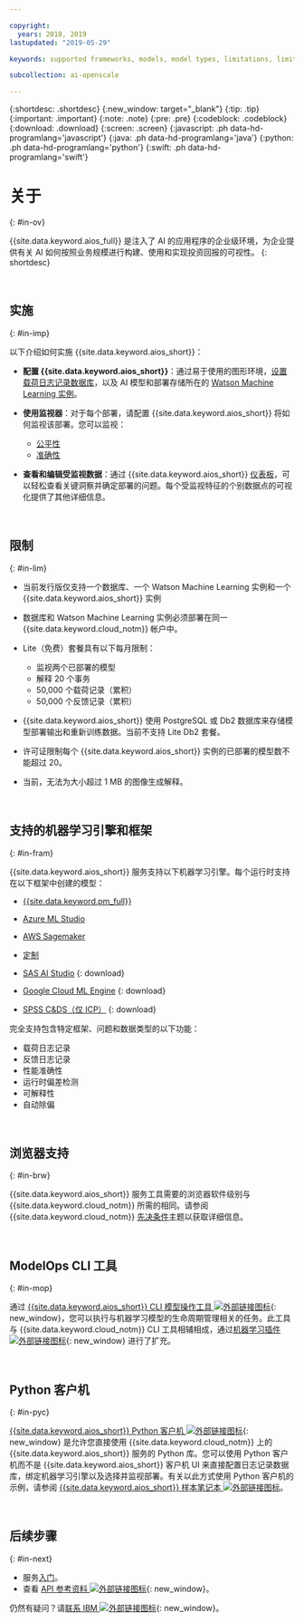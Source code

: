 ```yaml
---

copyright:
  years: 2018, 2019
lastupdated: "2019-05-29"

keywords: supported frameworks, models, model types, limitations, limits

subcollection: ai-openscale

---
```


{:shortdesc: .shortdesc}
{:new_window: target="_blank"}
{:tip: .tip}
{:important: .important}
{:note: .note}
{:pre: .pre}
{:codeblock: .codeblock}
{:download: .download}
{:screen: .screen}
{:javascript: .ph data-hd-programlang='javascript'}
{:java: .ph data-hd-programlang='java'}
{:python: .ph data-hd-programlang='python'}
{:swift: .ph data-hd-programlang='swift'}

# 关于
{: #in-ov}

{{site.data.keyword.aios_full}} 是注入了 AI 的应用程序的企业级环境，为企业提供有关 AI 如何按照业务规模进行构建、使用和实现投资回报的可视性。
{: shortdesc}

<p>&nbsp;</p>

## 实施
{: #in-imp}

以下介绍如何实施 {{site.data.keyword.aios_short}}：

- **配置 {{site.data.keyword.aios_short}}**：通过易于使用的图形环境，[设置载荷日志记录数据库](/docs/services/ai-openscale?topic=ai-openscale-connect-db)，以及 AI 模型和部署存储所在的 [Watson Machine Learning 实例](/docs/services/ai-openscale?topic=ai-openscale-wml-connect)。

- **使用监视器**：对于每个部署，请配置 {{site.data.keyword.aios_short}} 将如何监视该部署。您可以监视：

    - [公平性](/docs/services/ai-openscale?topic=ai-openscale-mf-monitor)
    - [准确性](/docs/services/ai-openscale?topic=ai-openscale-acc-monitor)

- **查看和编辑受监视数据**：通过 {{site.data.keyword.aios_short}} [仪表板](/docs/services/ai-openscale?topic=ai-openscale-io-ov)，可以轻松查看关键洞察并确定部署的问题。每个受监视特征的个别数据点的可视化提供了其他详细信息。

<p>&nbsp;</p>

## 限制

{: #in-lim}

- 当前发行版仅支持一个数据库、一个 Watson Machine Learning 实例和一个 {{site.data.keyword.aios_short}} 实例

- 数据库和 Watson Machine Learning 实例必须部署在同一 {{site.data.keyword.cloud_notm}} 帐户中。

- Lite（免费）套餐具有以下每月限制：

    - 监视两个已部署的模型
    - 解释 20 个事务
    - 50,000 个载荷记录（累积）
    - 50,000 个反馈记录（累积）

- {{site.data.keyword.aios_short}} 使用 PostgreSQL 或 Db2 数据库来存储模型部署输出和重新训练数据。当前不支持 Lite Db2 套餐。

- 许可证限制每个 {{site.data.keyword.aios_short}} 实例的已部署的模型数不能超过 20。

- 当前，无法为大小超过 1 MB 的图像生成解释。

<p>&nbsp;</p>


## 支持的机器学习引擎和框架
{: #in-fram}

{{site.data.keyword.aios_short}} 服务支持以下机器学习引擎。每个运行时支持在以下框架中创建的模型：

- [{{site.data.keyword.pm_full}}](/docs/services/ai-openscale?topic=ai-openscale-frmwrks-wml#frmwrks-wml) 
- [Azure ML Studio](/docs/services/ai-openscale?topic=ai-openscale-frmwrks-azure#frmwrks-azure)
- [AWS Sagemaker](/docs/services/ai-openscale?topic=ai-openscale-frmwrks-aws-sage#frmwrks-aws-sage)
- [定制](/docs/services/ai-openscale?topic=ai-openscale-frmwrks-custom#frmwrks-custom)


- [SAS AI Studio](/docs/services/ai-openscale?topic=ai-openscale-frmwrks-sas#frmwrks-sas)
{: download}
- [Google Cloud ML Engine](/docs/services/ai-openscale?topic=ai-openscale-frmwrks-google#frmwrks-google)
{: download}
- [SPSS C&DS（仅 ICP）](/docs/services/ai-openscale?topic=ai-openscale-frmwrks-spss#frmwrks-spss)
{: download}

完全支持包含特定框架、问题和数据类型的以下功能：

- 载荷日志记录	
- 反馈日志记录	
- 性能准确性	
- 运行时偏差检测	
- 可解释性	
- 自动除偏

<p>&nbsp;</p>

## 浏览器支持
{: #in-brw}

{{site.data.keyword.aios_short}} 服务工具需要的浏览器软件级别与 {{site.data.keyword.cloud_notm}} 所需的相同。请参阅 {{site.data.keyword.cloud_notm}} [先决条件](/docs/overview?topic=overview-prereqs-platform#browsers-platform)主题以获取详细信息。

<p>&nbsp;</p>

## ModelOps CLI 工具
{: #in-mop}

通过 [{{site.data.keyword.aios_short}} CLI 模型操作工具 ![外部链接图标](../../icons/launch-glyph.svg "外部链接图标")](https://github.com/IBM-Watson/aiopenscale-modelops-cli){: new_window}，您可以执行与机器学习模型的生命周期管理相关的任务。此工具与 {{site.data.keyword.cloud_notm}} CLI 工具相辅相成，通过[机器学习插件 ![外部链接图标](../../icons/launch-glyph.svg "外部链接图标")](https://www.ibm.com/support/knowledgecenter/DSXDOC/analyze-data/ml_dlaas_environment.html){: new_window} 进行了扩充。

<p>&nbsp;</p>

## Python 客户机
{: #in-pyc}

[{{site.data.keyword.aios_short}} Python 客户机 ![外部链接图标](../../icons/launch-glyph.svg "外部链接图标")](http://ai-openscale-python-client.mybluemix.net/){: new_window} 是允许您直接使用 {{site.data.keyword.cloud_notm}} 上的 {{site.data.keyword.aios_short}} 服务的 Python 库。您可以使用 Python 客户机而不是 {{site.data.keyword.aios_short}} 客户机 UI 来直接配置日志记录数据库，绑定机器学习引擎以及选择并监视部署。有关以此方式使用 Python 客户机的示例，请参阅 [{{site.data.keyword.aios_short}} 样本笔记本 ![外部链接图标](../../icons/launch-glyph.svg "外部链接图标")](https://github.com/pmservice/ai-openscale-tutorials/tree/master/notebooks)。

<p>&nbsp;</p>

## 后续步骤
{: #in-next}

- 服务[入门](/docs/services/ai-openscale?topic=ai-openscale-gettingstarted)。
- 查看 [API 参考资料 ![外部链接图标](../../icons/launch-glyph.svg "外部链接图标")](https://{DomainName}/apidocs/ai-openscale){: new_window}。

仍然有疑问？请[联系 IBM ![外部链接图标](../../icons/launch-glyph.svg "外部链接图标")](https://www.ibm.com/account/reg/us-en/signup?formid=MAIL-watson){: new_window}。
